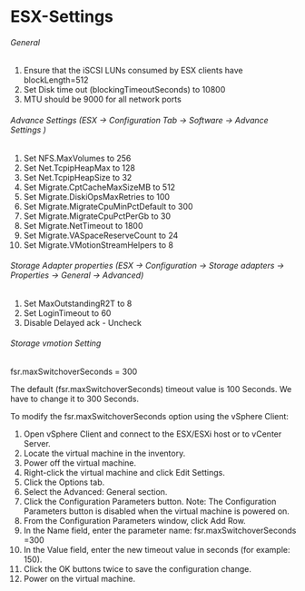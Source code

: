 # ESX-Settings

###### General
1. Ensure that the iSCSI LUNs consumed by ESX clients have blockLength=512
2. Set Disk time out (blockingTimeoutSeconds) to 10800
3. MTU should be 9000 for all network ports

###### Advance Settings (ESX -> Configuration Tab -> Software -> Advance Settings )
1. Set NFS.MaxVolumes to 256
2. Set Net.TcpipHeapMax to 128
3. Set Net.TcpipHeapSize to 32
4. Set Migrate.CptCacheMaxSizeMB to 512
5. Set Migrate.DiskiOpsMaxRetries to 100
6. Set Migrate.MigrateCpuMinPctDefault to 300
7. Set Migrate.MigrateCpuPctPerGb to 30
8. Set Migrate.NetTimeout to 1800
9. Set Migrate.VASpaceReserveCount to 24
10. Set Migrate.VMotionStreamHelpers to 8

###### Storage Adapter properties (ESX -> Configuration -> Storage adapters -> Properties -> General -> Advanced)
1. Set MaxOutstandingR2T to 8
2. Set LoginTimeout to 60
3. Disable Delayed ack - Uncheck 

###### Storage vmotion Setting

fsr.maxSwitchoverSeconds = 300 

The default (fsr.maxSwitchoverSeconds) timeout value is 100 Seconds. We have to change it to 300 Seconds.

To modify the fsr.maxSwitchoverSeconds option using the vSphere Client:

1. Open vSphere Client and connect to the ESX/ESXi host or to vCenter Server.
2. Locate the virtual machine in the inventory.
3. Power off the virtual machine.
4. Right-click the virtual machine and click Edit Settings.
5. Click the Options tab.
6. Select the Advanced: General section.
7. Click the Configuration Parameters button. Note: The Configuration Parameters button is disabled when the virtual machine is powered on.
8. From the Configuration Parameters window, click Add Row.
9. In the Name field, enter the parameter name: fsr.maxSwitchoverSeconds =300
10. In the Value field, enter the new timeout value in seconds (for example: 150).
11. Click the OK buttons twice to save the configuration change.
12. Power on the virtual machine.

